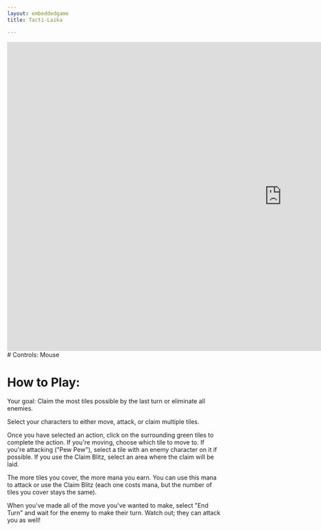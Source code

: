```yaml
---
layout: embeddedgame
title: Tacti-Laika

---
```

<div style="align-content: center;">
   <iframe frameborder="0" src="https://itch.io/embed-upload/3751331?color=333333" allowfullscreen="" width="1280" height="720"><a href="https://undeadknight11.itch.io/tacti-laika">Play Tacti-Laika on itch.io</a></iframe>
</div>
# Controls: 
Mouse 

# How to Play:
Your goal: Claim the most tiles possible by the last turn or eliminate all enemies.

Select your characters to either move, attack, or claim multiple tiles.

Once you have selected an action, click on the surrounding green tiles to complete the action. If you're moving, choose which tile to move to. If you're attacking ("Pew Pew"),  select a tile with an enemy character on it if possible. If you use the Claim Blitz, select an area where the claim will be laid.

The more tiles you cover, the more mana you earn. You can use this mana to attack or use the Claim Blitz (each one costs mana, but the number of tiles you cover stays the same).

When you've made all of the move you've wanted to make, select "End Turn" and wait for the enemy to make their turn. Watch out; they can attack you as well!